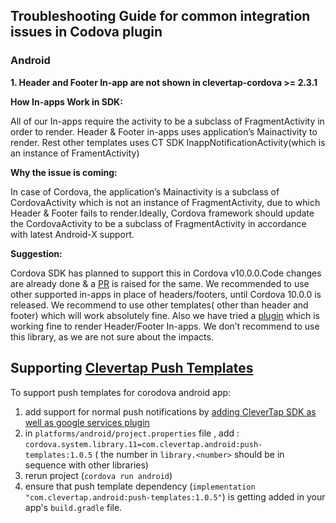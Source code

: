 ## Troubleshooting Guide for common integration issues in Codova plugin

### Android 

**1. Header and Footer In-app are not shown in clevertap-cordova >= 2.3.1**

**How In-apps Work in SDK:**

   All of our In-apps require the activity to be a subclass of FragmentActivity in order to render.
   Header & Footer in-apps uses application’s Mainactivity to render.
   Rest other templates uses CT SDK InappNotificationActivity(which is an instance of FramentActivity)

**Why the issue is coming:**

  In case of Cordova, the application’s Mainactivity is a subclass of CordovaActivity which is not an instance of FragmentActivity, 
  due to which Header & Footer fails to render.Ideally, Cordova framework should update the CordovaActivity to be a subclass of 
  FragmentActivity in accordance with latest Android-X support.

**Suggestion:**

  Cordova SDK has planned to support this in Cordova v10.0.0.Code changes are already done & a [PR](https://github.com/apache/cordova-android/pull/1052) is raised for the same.
  We recommended to use other supported in-apps in place of headers/footers, until Cordova 10.0.0 is released.
  We recommend to use other templates( other than header and footer) which will work absolutely fine.
  Also we have tried a [plugin](https://github.com/ReallySmallSoftware/cordova-plugin-android-fragmentactivity) which is working fine to render Header/Footer In-apps.
  We don’t recommend to use this library, as we are not sure about the impacts.



## Supporting [Clevertap Push Templates](https://developer.clevertap.com/docs/push-templates-android)

To support push templates for corodova android app:
1. add support for normal push notifications by [adding CleverTap SDK as well as google services plugin](Integrate-Android.md)
2. in `platforms/android/project.properties` file , add : `cordova.system.library.11=com.clevertap.android:push-templates:1.0.5` ( the number in `library.<number>` should be in sequence with other libraries)
3. rerun project (`cordova run android`)
4. ensure that push template dependency (`implementation "com.clevertap.android:push-templates:1.0.5"`) is getting added in your app's `build.gradle` file.





